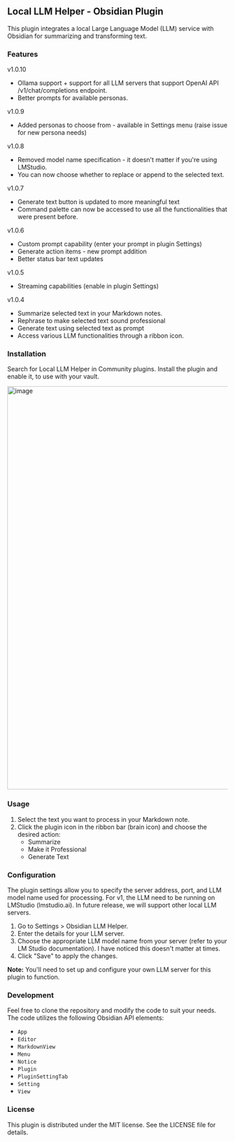 ## Local LLM Helper - Obsidian Plugin

This plugin integrates a local Large Language Model (LLM) service with Obsidian for summarizing and transforming text.

### Features
v1.0.10
* Ollama support + support for all LLM servers that support OpenAI API /v1/chat/completions endpoint.
* Better prompts for available personas.

v1.0.9
* Added personas to choose from - available in Settings menu (raise issue for new persona needs)

v1.0.8
* Removed model name specification - it doesn't matter if you're using LMStudio.
* You can now choose whether to replace or append to the selected text.

v1.0.7
* Generate text button is updated to more meaningful text
* Command palette can now be accessed to use all the functionalities that were present before.

v1.0.6
* Custom prompt capability (enter your prompt in plugin Settings)
* Generate action items - new prompt addition
* Better status bar text updates

v1.0.5
* Streaming capabilities (enable in plugin Settings)
  
v1.0.4
* Summarize selected text in your Markdown notes.
* Rephrase to make selected text sound professional
* Generate text using selected text as prompt
* Access various LLM functionalities through a ribbon icon.

### Installation

Search for Local LLM Helper in Community plugins.
Install the plugin and enable it, to use with your vault.

<img width="919" alt="image" src="https://github.com/manimohans/obsidian-local-llm-helper/assets/19580586/456aecd3-1dd2-4266-897a-954ccf664ea6">


### Usage

1. Select the text you want to process in your Markdown note.
2. Click the plugin icon in the ribbon bar (brain icon) and choose the desired action:
    * Summarize
    * Make it Professional
    * Generate Text

### Configuration

The plugin settings allow you to specify the server address, port, and LLM model name used for processing. 
For v1, the LLM need to be running on LMStudio (lmstudio.ai). In future release, we will support other local LLM servers.

1. Go to Settings > Obsidian LLM Helper.
2. Enter the details for your LLM server.
3. Choose the appropriate LLM model name from your server (refer to your LM Studio documentation). I have noticed this doesn't matter at times.
4. Click "Save" to apply the changes.

**Note:** You'll need to set up and configure your own LLM server for this plugin to function.

### Development

Feel free to clone the repository and modify the code to suit your needs. The code utilizes the following Obsidian API elements:

* `App`
* `Editor`
* `MarkdownView`
* `Menu`
* `Notice`
* `Plugin`
* `PluginSettingTab`
* `Setting`
* `View`

### License

This plugin is distributed under the MIT license. See the LICENSE file for details.
